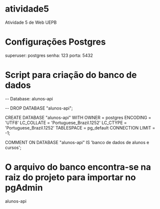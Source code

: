 # atividade5
Atividade 5 de Web UEPB

# Configurações Postgres
superuser: postgres
senha: 123
porta: 5432

# Script para criação do banco de dados
-- Database: alunos-api

-- DROP DATABASE "alunos-api";

CREATE DATABASE "alunos-api"
    WITH 
    OWNER = postgres
    ENCODING = 'UTF8'
    LC_COLLATE = 'Portuguese_Brazil.1252'
    LC_CTYPE = 'Portuguese_Brazil.1252'
    TABLESPACE = pg_default
    CONNECTION LIMIT = -1;

COMMENT ON DATABASE "alunos-api"
    IS 'banco de dados de alunos e cursos';

# O arquivo do banco encontra-se na raiz do projeto para importar no pgAdmin
alunos-api
